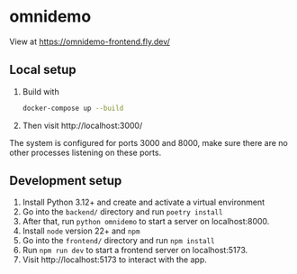 # omnidemo

View at https://omnidemo-frontend.fly.dev/

## Local setup

1. Build with
   ```bash
   docker-compose up --build
   ```
2. Then visit http://localhost:3000/

The system is configured for ports 3000 and 8000, make sure there are no
other processes listening on these ports.

## Development setup

1. Install Python 3.12+ and create and activate a virtual environment
2. Go into the `backend/` directory and run `poetry install`
3. After that, run `python omnidemo` to start a server on localhost:8000.
4. Install `node` version 22+ and `npm`
5. Go into the `frontend/` directory and run `npm install`
6. Run `npm run dev` to start a frontend server on localhost:5173.
7. Visit http://localhost:5173 to interact with the app.
